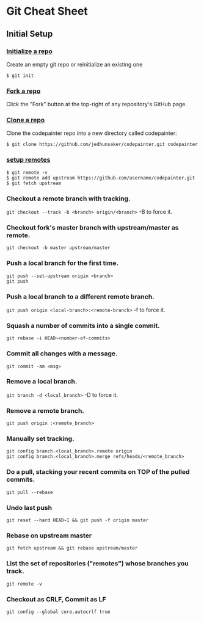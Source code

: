 # Git Cheat Sheet

## Initial Setup

### [Initialize a repo](https://www.kernel.org/pub/software/scm/git/docs/git-init.html)
Create an empty git repo or reinitialize an existing one
```shell
$ git init
```

### [Fork a repo](https://help.github.com/articles/fork-a-repo#step-1-fork-the-spoon-knife-repository)
Click the "Fork" button at the top-right of any repository's GitHub page.

### [Clone a repo](https://www.kernel.org/pub/software/scm/git/docs/git-clone.html)
Clone the codepainter repo into a new directory called codepainter:
```shell
$ git clone https://github.com/jedhunsaker/codepainter.git codepainter
```

### [setup remotes](https://help.github.com/articles/fork-a-repo#step-3-configure-remotes)
```shell
$ git remote -v
$ git remote add upstream https://github.com/username/codepainter.git
$ git fetch upstream
```

### Checkout a remote branch with tracking.
`git checkout --track -b <branch> origin/<branch>` -B to force it.

### Checkout fork's master branch with upstream/master as remote.
`git checkout -b master upstream/master`

### Push a local branch for the first time.
`git push --set-upstream origin <branch>`<br>
`git push`

### Push a local branch to a different remote branch.
`git push origin <local-branch>:<remote-branch>` -f to force it.

### Squash a number of commits into a single commit.
`git rebase -i HEAD~<number-of-commits>`

### Commit all changes with a message.
`git commit -am <msg>`

### Remove a local branch.
`git branch -d <local_branch>` -D to force it.

### Remove a remote branch.
`git push origin :<remote_branch>`

### Manually set tracking.
`git config branch.<local_branch>.remote origin`<br>
`git config branch.<local_branch>.merge refs/heads/<remote_branch>`

### Do a pull, stacking your recent commits on TOP of the pulled commits.
`git pull --rebase`

### Undo last push
`git reset --hard HEAD~1 && git push -f origin master`

### Rebase on upstream master
`git fetch upstream && git rebase upstream/master`

### List the set of repositories ("remotes") whose branches you track.
`git remote -v`

### Checkout as CRLF, Commit as LF
`git config --global core.autocrlf true`